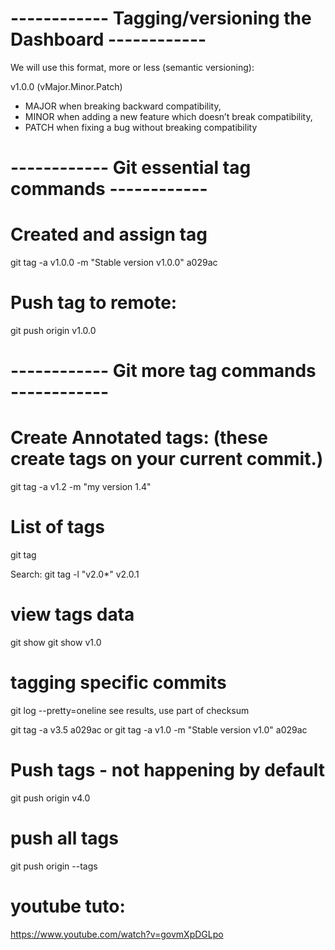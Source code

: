 # ------------ Tagging/versioning the Dashboard ------------

We will use this format, more or less (semantic versioning): 

v1.0.0  (vMajor.Minor.Patch)

- MAJOR when breaking backward compatibility,
- MINOR when adding a new feature which doesn’t break compatibility,
- PATCH when fixing a bug without breaking compatibility

# ------------ Git essential tag commands ------------
# Created and assign tag
git tag -a v1.0.0 -m "Stable version v1.0.0" a029ac
# Push tag to remote: 
git push origin v1.0.0





# ------------ Git more tag commands ------------
# Create Annotated tags: (these create tags on your current commit.)
git tag -a v1.2 -m "my version 1.4"

# List of tags
git tag

Search:
git tag -l "v2.0*"
v2.0.1

# view tags data 
git show
git show v1.0

# tagging specific commits
git log --pretty=oneline
see results, use part of checksum

git tag -a v3.5 a029ac
or
git tag -a v1.0 -m "Stable version v1.0" a029ac

# Push tags - not happening by default 
git push origin v4.0

# push all tags
git push origin --tags 

# youtube tuto:
https://www.youtube.com/watch?v=govmXpDGLpo